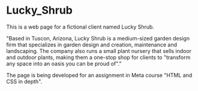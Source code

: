 # Lucky_Shrub

This is a web page for a fictional client named Lucky Shrub.

"Based in Tuscon, Arizona, Lucky Shrub is a medium-sized garden design firm that specializes in garden design and creation, maintenance and landscaping. The company also runs a small plant nursery that sells indoor and outdoor plants, making them a one-stop shop for clients to "transform any space into an oasis you can be proud of"."

The page is being developed for an assignment in Meta course "HTML and CSS in depth".

